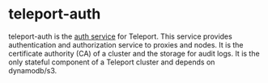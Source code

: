 # teleport-auth

teleport-auth is the [auth service](https://gravitational.com/teleport/docs/architecture/#teleport-services) for Teleport. This service provides authentication and authorization service to proxies and nodes. It is the certificate authority (CA) of a cluster and the storage for audit logs. It is the only stateful component of a Teleport cluster and depends on dynamodb/s3.
